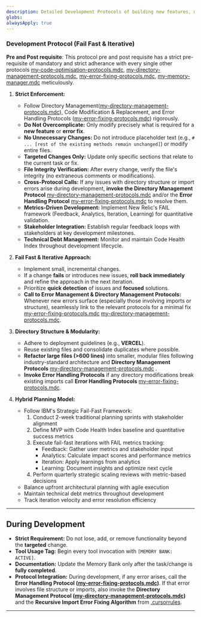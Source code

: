 ```yaml
---
description: Detailed Development Protocols of building new features, modifying current features and new capabilities
globs:
alwaysApply: true
---
```

### Development Protocol (Fail Fast & Iterative)
**Pre and Post requisite**: This protocol pre and post requisite has a strict pre-requisite of mandatory and strict adherance with every single other protocols [my-code-optimisation-protocols.mdc](mdc:.cursor/rules/my-code-optimisation-protocols.mdc), [my-directory-management-protocols.mdc](mdc:.cursor/rules/my-directory-management-protocols.mdc), [my-error-fixing-protocols.mdc](mdc:.cursor/rules/my-error-fixing-protocols.mdc), [my-memory-manager.mdc](mdc:.cursor/rules/my-memory-manager.mdc) meticulously.

1. **Strict Enforcement:**
   - Follow Directory Management([my-directory-management-protocols.mdc](mdc:.cursor/rules/my-directory-management-protocols.mdc)), Code Modification & Replacement, and Error Handling Protocols ([my-error-fixing-protocols.mdc](mdc:.cursor/rules/my-error-fixing-protocols.mdc)) rigorously.
   - **Do Not Overcomplicate:** Only modify precisely what is required for a **new feature** or **error fix**.
   - **No Unnecessary Changes:** Do not introduce placeholder text (e.g., `# ... [rest of the existing methods remain unchanged]`) or modify entire files.
   - **Targeted Changes Only:** Update only specific sections that relate to the current task or fix.
   - **File Integrity Verification:** After every change, verify the file's integrity (no extraneous comments or modifications).
   - **Cross-Protocol Calls:** If any issues with directory structure or import errors arise during development, **invoke the Directory Management Protocol** [my-directory-management-protocols.mdc](mdc:.cursor/rules/my-directory-management-protocols.mdc) and/or the **Error Handling Protocol** [my-error-fixing-protocols.mdc](mdc:.cursor/rules/my-error-fixing-protocols.mdc) to resolve them.
   - **Metrics-Driven Development:** Implement New Relic's FAIL framework (Feedback, Analytics, Iteration, Learning) for quantitative validation.
   - **Stakeholder Integration:** Establish regular feedback loops with stakeholders at key development milestones.
   - **Technical Debt Management:** Monitor and maintain Code Health Index throughout development lifecycle.

2. **Fail Fast & Iterative Approach:**
   - Implement small, incremental changes.
   - If a change **fails** or introduces new issues, **roll back immediately** and refine the approach in the next iteration.
   - Prioritize **quick detection** of issues and **focused** solutions.
   - **Call to Error Management & Directory Management Protocols:** Whenever new errors surface (especially those involving imports or structure), seamlessly link to the relevant protocols for a minimal fix [my-error-fixing-protocols.mdc](mdc:.cursor/rules/my-error-fixing-protocols.mdc) [my-directory-management-protocols.mdc](mdc:.cursor/rules/my-directory-management-protocols.mdc).

3. **Directory Structure & Modularity:**
   - Adhere to deployment guidelines (e.g., **VERCEL**).
   - Reuse existing files and consolidate duplicates where possible.
   - **Refactor large files (>600 lines)** into smaller, modular files following industry-standard architecture and **Directory Management Protocols** [my-directory-management-protocols.mdc](mdc:.cursor/rules/my-directory-management-protocols.mdc) .
   - **Invoke Error Handling Protocols** if any directory modifications break existing imports call **Error Handling Protocols** [my-error-fixing-protocols.mdc](mdc:.cursor/rules/my-error-fixing-protocols.mdc).

4. **Hybrid Planning Model:**
   - Follow IBM's Strategic Fail-Fast Framework:
     1. Conduct 2-week traditional planning sprints with stakeholder alignment
     2. Define MVP with Code Health Index baseline and quantitative success metrics
     3. Execute fail-fast iterations with FAIL metrics tracking:
        - Feedback: Gather user metrics and stakeholder input
        - Analytics: Calculate impact scores and performance metrics
        - Iteration: Apply learnings from analytics
        - Learning: Document insights and optimize next cycle
     4. Perform quarterly strategic scaling reviews with metric-based decisions
   - Balance upfront architectural planning with agile execution
   - Maintain technical debt metrics throughout development
   - Track iteration velocity and error resolution efficiency

---

## During Development

- **Strict Requirement:** Do not lose, add, or remove functionality beyond the **targeted** change.
- **Tool Usage Tag:** Begin every tool invocation with `[MEMORY BANK: ACTIVE]`.
- **Documentation:** Update the Memory Bank only after the task/change is **fully completed**.
- **Protocol Integration:** During development, if any error arises, call the **Error Handling Protocol ([my-error-fixing-protocols.mdc](mdc:.cursor/rules/my-error-fixing-protocols.mdc))**. If that error involves file structure or imports, also invoke the **Directory Management Protocol ([my-directory-management-protocols.mdc](mdc:.cursor/rules/my-directory-management-protocols.mdc))** and the **Recursive Import Error Fixing Algorithm** from [.cursorrules](mdc:.cursorrules).

---
